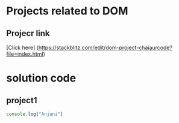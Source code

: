 # Projects related to DOM

## Projecr link
[Click here] (https://stackblitz.com/edit/dom-project-chaiaurcode?file=index.html)

# solution code

## project1

```javascript
console.log("Anjani")

```